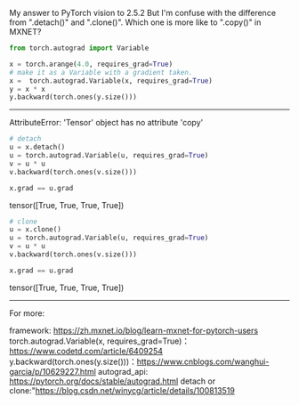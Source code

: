 

<!--
 * @version:
 * @Author: steven
 * @Date: 2020-06-11 19:06:46
 * @LastEditors: steven
 * @LastEditTime: 2020-06-11 19:17:16
 * @Description:
-->
My answer to PyTorch vision to 2.5.2
But I'm confuse with the difference from ".detach()" and ".clone()".
Which one is more like to ".copy()" in MXNET?

```python
from torch.autograd import Variable

x = torch.arange(4.0, requires_grad=True)
# make it as a Variable with a gradient taken.
x =  torch.autograd.Variable(x, requires_grad=True)
y = x * x
y.backward(torch.ones(y.size()))
```

---

AttributeError: 'Tensor' object has no attribute 'copy'

```python
# detach
u = x.detach()
u = torch.autograd.Variable(u, requires_grad=True)
v = u * u
v.backward(torch.ones(v.size()))

x.grad == u.grad
```

tensor([True, True, True, True])

```python
# clone
u = x.clone()
u = torch.autograd.Variable(u, requires_grad=True)
v = u * u
v.backward(torch.ones(v.size()))

x.grad == u.grad
```
tensor([True, True, True, True])

---

For more:

framework: https://zh.mxnet.io/blog/learn-mxnet-for-pytorch-users
torch.autograd.Variable(x, requires_grad=True)：https://www.codetd.com/article/6409254
y.backward(torch.ones(y.size()))：https://www.cnblogs.com/wanghui-garcia/p/10629227.html
autograd_api: https://pytorch.org/docs/stable/autograd.html
detach or clone:"https://blog.csdn.net/winycg/article/details/100813519
